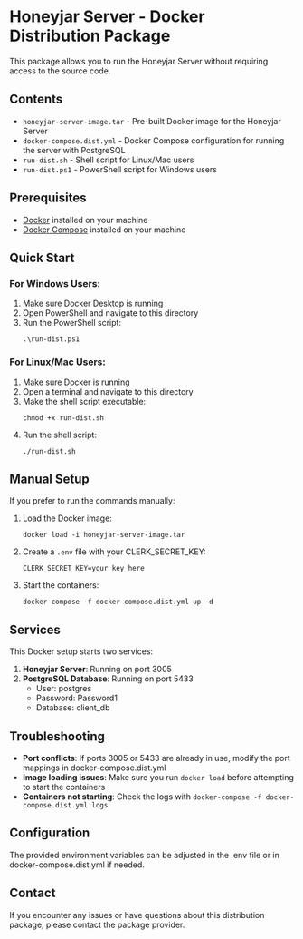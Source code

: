 # Honeyjar Server - Docker Distribution Package

This package allows you to run the Honeyjar Server without requiring access to the source code.

## Contents

- `honeyjar-server-image.tar` - Pre-built Docker image for the Honeyjar Server
- `docker-compose.dist.yml` - Docker Compose configuration for running the server with PostgreSQL
- `run-dist.sh` - Shell script for Linux/Mac users
- `run-dist.ps1` - PowerShell script for Windows users

## Prerequisites

- [Docker](https://www.docker.com/get-started) installed on your machine
- [Docker Compose](https://docs.docker.com/compose/install/) installed on your machine

## Quick Start

### For Windows Users:

1. Make sure Docker Desktop is running
2. Open PowerShell and navigate to this directory
3. Run the PowerShell script:
   ```
   .\run-dist.ps1
   ```

### For Linux/Mac Users:

1. Make sure Docker is running
2. Open a terminal and navigate to this directory
3. Make the shell script executable:
   ```
   chmod +x run-dist.sh
   ```
4. Run the shell script:
   ```
   ./run-dist.sh
   ```

## Manual Setup

If you prefer to run the commands manually:

1. Load the Docker image:
   ```
   docker load -i honeyjar-server-image.tar
   ```

2. Create a `.env` file with your CLERK_SECRET_KEY:
   ```
   CLERK_SECRET_KEY=your_key_here
   ```

3. Start the containers:
   ```
   docker-compose -f docker-compose.dist.yml up -d
   ```

## Services

This Docker setup starts two services:

1. **Honeyjar Server**: Running on port 3005
2. **PostgreSQL Database**: Running on port 5433
   - User: postgres
   - Password: Password1
   - Database: client_db

## Troubleshooting

- **Port conflicts**: If ports 3005 or 5433 are already in use, modify the port mappings in docker-compose.dist.yml
- **Image loading issues**: Make sure you run `docker load` before attempting to start the containers
- **Containers not starting**: Check the logs with `docker-compose -f docker-compose.dist.yml logs`

## Configuration

The provided environment variables can be adjusted in the .env file or in docker-compose.dist.yml if needed.

## Contact

If you encounter any issues or have questions about this distribution package, please contact the package provider. 